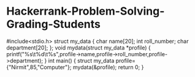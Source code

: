 # Hackerrank-Problem-Solving-Grading-Students
#include<stdio.h>
struct my_data
{
    char name[20];
    int roll_number;
    char department[20];
};
void mydata(struct my_data *profile)
{
    printf("%s\t%d\t%s",profile->name,profile->roll_number,profile->department);
}
int main()
{
    struct my_data profile={"Nirmit",85,"Computer"};
    mydata(&profile);
    return 0;
}
